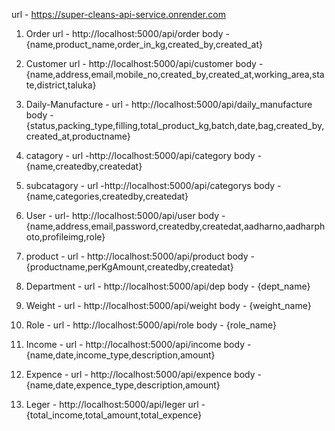 url - https://super-cleans-api-service.onrender.com

1. Order
url - http://localhost:5000/api/order
body - {name,product_name,order_in_kg,created_by,created_at}

2. Customer
url - http://localhost:5000/api/customer
body - {name,address,email,mobile_no,created_by,created_at,working_area,state,district,taluka}

3. Daily-Manufacture - 
url - http://localhost:5000/api/daily_manufacture
body - {status,packing_type,filling,total_product_kg,batch,date,bag,created_by,created_at,productname}


4. catagory - 
url -http://localhost:5000/api/category
body - {name,createdby,createdat}

5. subcatagory - 
url -http://localhost:5000/api/categorys
body - {name,categories,createdby,createdat}


6. User - 
url- http://localhost:5000/api/user
body - {name,address,email,password,createdby,createdat,aadharno,aadharphoto,profileimg,role}

7. product - 
url - http://localhost:5000/api/product
body -  {productname,perKgAmount,createdby,createdat}

8. Department - 
url - http://localhost:5000/api/dep
body - {dept_name}

9. Weight - 
url - http://localhost:5000/api/weight
body - {weight_name}

10. Role - 
url - http://localhost:5000/api/role
body - {role_name}

11. Income -
url - http://localhost:5000/api/income
body - {name,date,income_type,description,amount}

12. Expence -
url - http://localhost:5000/api/expence
body - {name,date,expence_type,description,amount}

13. Leger - http://localhost:5000/api/leger
url - {total_income,total_amount,total_expence}
